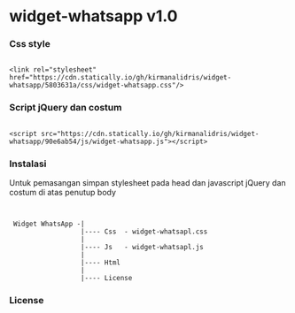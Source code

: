 # widget-whatsapp v1.0

### Css style
<pre><code>
&lt;link rel=&quot;stylesheet&quot; href=&quot;https://cdn.statically.io/gh/kirmanalidris/widget-whatsapp/5803631a/css/widget-whatsapp.css&quot;/&gt;
</code></pre>
### Script jQuery dan costum
<pre><code>
&lt;script src=&quot;https://cdn.statically.io/gh/kirmanalidris/widget-whatsapp/90e6ab54/js/widget-whatsapp.js&quot;&gt;&lt;/script&gt;
</code></pre>
### Instalasi

Untuk pemasangan simpan stylesheet pada head dan javascript jQuery dan costum di atas penutup body

<pre><code>

 Widget WhatsApp -|
                  |---- Css  - widget-whatsapl.css
                  |
                  |---- Js   - widget-whatsapl.js
                  |
                  |---- Html
                  |
                  |---- License
</code></pre>


### License

